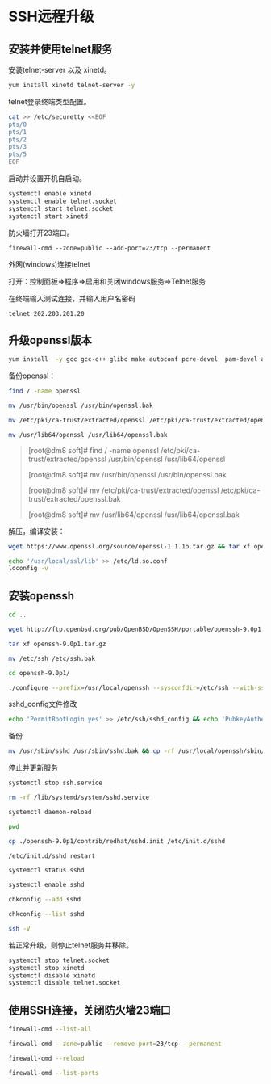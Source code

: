 # SSH远程升级

## 安装并使用telnet服务

安装telnet-server 以及 xinetd。

```bash
yum install xinetd telnet-server -y
```

telnet登录终端类型配置。

```bash
cat >> /etc/securetty <<EOF
pts/0
pts/1
pts/2
pts/3
pts/5
EOF
```

启动并设置开机自启动。

```bash
systemctl enable xinetd 
systemctl enable telnet.socket
systemctl start telnet.socket
systemctl start xinetd
```

防火墙打开23端口。

```
firewall-cmd --zone=public --add-port=23/tcp --permanent
```

外网(windows)连接telnet

打开：控制面板=>程序=>启用和关闭windows服务=>Telnet服务

在终端输入测试连接，并输入用户名密码

```
telnet 202.203.201.20 
```

## 升级openssl版本

```bash
yum install  -y gcc gcc-c++ glibc make autoconf pcre-devel  pam-devel automake makedepend perl-Test-Simple perl zlib zlib-devel
```

备份openssl：

```bash
find / -name openssl

mv /usr/bin/openssl /usr/bin/openssl.bak

mv /etc/pki/ca-trust/extracted/openssl /etc/pki/ca-trust/extracted/openssl.bak

mv /usr/lib64/openssl /usr/lib64/openssl.bak
```



> [root@dm8 soft]# find / -name openssl
> /etc/pki/ca-trust/extracted/openssl
> /usr/bin/openssl
> /usr/lib64/openssl
>
> [root@dm8 soft]# mv /usr/bin/openssl /usr/bin/openssl.bak
>
> [root@dm8 soft]# mv /etc/pki/ca-trust/extracted/openssl /etc/pki/ca-trust/extracted/openssl.bak
>
> [root@dm8 soft]# mv /usr/lib64/openssl /usr/lib64/openssl.bak

解压，编译安装：

```bash
wget https://www.openssl.org/source/openssl-1.1.1o.tar.gz && tar xf openssl-1.1.1o.tar.gz && cd openssl-1.1.1o/ && ./config --prefix=/usr/local/ssl -d shared && make -j 4 && make install

echo '/usr/local/ssl/lib' >> /etc/ld.so.conf
ldconfig -v

```

## 安装openssh

```bash
cd ..

wget http://ftp.openbsd.org/pub/OpenBSD/OpenSSH/portable/openssh-9.0p1.tar.gz

tar xf openssh-9.0p1.tar.gz

mv /etc/ssh /etc/ssh.bak

cd openssh-9.0p1/

./configure --prefix=/usr/local/openssh --sysconfdir=/etc/ssh --with-ssl-dir=/usr/local/ssl --with-zlib=/usr/local/zlib && make -j 4 && make install

```

sshd_config文件修改

```bash
echo 'PermitRootLogin yes' >> /etc/ssh/sshd_config && echo 'PubkeyAuthentication yes' >> /etc/ssh/sshd_config && echo 'PasswordAuthentication yes' >> /etc/ssh/sshd_config
```

备份

```bash
mv /usr/sbin/sshd /usr/sbin/sshd.bak && cp -rf /usr/local/openssh/sbin/sshd /usr/sbin/sshd && mv /usr/bin/ssh /usr/bin/ssh.bak && cp -rf /usr/local/openssh/bin/ssh /usr/bin/ssh && mv /usr/bin/ssh-keygen /usr/bin/ssh-keygen.bak && cp -rf /usr/local/openssh/bin/ssh-keygen /usr/bin/ssh-keygen
```

停止并更新服务

```bash
systemctl stop ssh.service

rm -rf /lib/systemd/system/sshd.service

systemctl daemon-reload

pwd

cp ./openssh-9.0p1/contrib/redhat/sshd.init /etc/init.d/sshd

/etc/init.d/sshd restart

systemctl status sshd

systemctl enable sshd

chkconfig --add sshd

chkconfig --list sshd

ssh -V
```

若正常升级，则停止telnet服务并移除。

```bash
systemctl stop telnet.socket
systemctl stop xinetd
systemctl disable xinetd 
systemctl disable telnet.socket
```

## 使用SSH连接，关闭防火墙23端口

```bash
firewall-cmd --list-all

firewall-cmd --zone=public --remove-port=23/tcp --permanent

firewall-cmd --reload

firewall-cmd --list-ports
```

